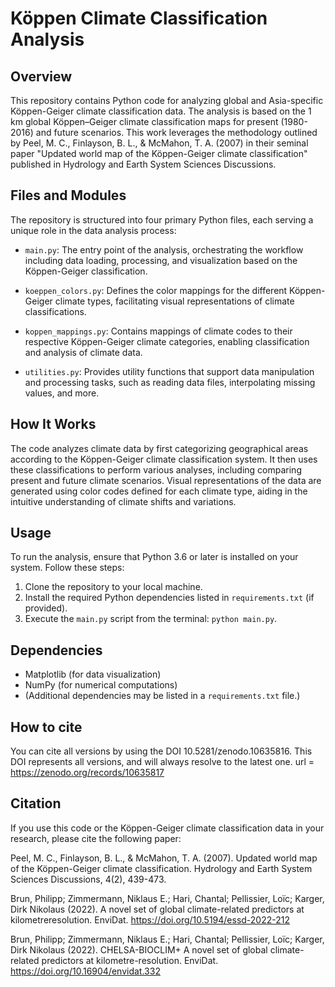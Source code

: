 # Köppen Climate Classification Analysis

## Overview
This repository contains Python code for analyzing global and Asia-specific Köppen-Geiger climate classification data. The analysis is based on the 1 km global Köppen–Geiger climate classification maps for present (1980-2016) and future scenarios. This work leverages the methodology outlined by Peel, M. C., Finlayson, B. L., & McMahon, T. A. (2007) in their seminal paper "Updated world map of the Köppen-Geiger climate classification" published in Hydrology and Earth System Sciences Discussions.

## Files and Modules
The repository is structured into four primary Python files, each serving a unique role in the data analysis process:

- `main.py`: The entry point of the analysis, orchestrating the workflow including data loading, processing, and visualization based on the Köppen-Geiger classification.

- `koeppen_colors.py`: Defines the color mappings for the different Köppen-Geiger climate types, facilitating visual representations of climate classifications.

- `koppen_mappings.py`: Contains mappings of climate codes to their respective Köppen-Geiger climate categories, enabling classification and analysis of climate data.

- `utilities.py`: Provides utility functions that support data manipulation and processing tasks, such as reading data files, interpolating missing values, and more.

## How It Works
The code analyzes climate data by first categorizing geographical areas according to the Köppen-Geiger climate classification system. It then uses these classifications to perform various analyses, including comparing present and future climate scenarios. Visual representations of the data are generated using color codes defined for each climate type, aiding in the intuitive understanding of climate shifts and variations.

## Usage
To run the analysis, ensure that Python 3.6 or later is installed on your system. Follow these steps:

1. Clone the repository to your local machine.
2. Install the required Python dependencies listed in `requirements.txt` (if provided).
3. Execute the `main.py` script from the terminal: `python main.py`.

## Dependencies
- Matplotlib (for data visualization)
- NumPy (for numerical computations)
- (Additional dependencies may be listed in a `requirements.txt` file.)
## How to cite
You can cite all versions by using the DOI 10.5281/zenodo.10635816. This DOI represents all versions, and will always resolve to the latest one.
url = https://zenodo.org/records/10635817

## Citation
If you use this code or the Köppen-Geiger climate classification data in your research, please cite the following paper:

Peel, M. C., Finlayson, B. L., & McMahon, T. A. (2007). Updated world map of the Köppen-Geiger climate classification. Hydrology and Earth System Sciences Discussions, 4(2), 439-473.

Brun, Philipp; Zimmermann, Niklaus E.; Hari, Chantal; Pellissier, Loïc; Karger, Dirk
Nikolaus (2022). A novel set of global climate-related predictors at kilometreresolution. EnviDat. https://doi.org/10.5194/essd-2022-212

Brun, Philipp; Zimmermann, Niklaus E.; Hari, Chantal; Pellissier, Loïc; Karger, Dirk
Nikolaus (2022). CHELSA-BIOCLIM+ A novel set of global climate-related predictors
at kilometre-resolution. EnviDat. https://doi.org/10.16904/envidat.332
